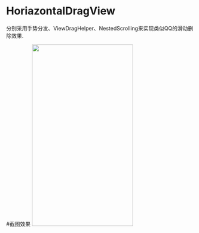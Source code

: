 # HoriazontalDragView

分别采用手势分发、ViewDragHelper、NestedScrolling来实现类似QQ的滑动删除效果.


#截图效果
<img src="./imgage/horizontal.png" width="270" height="486">